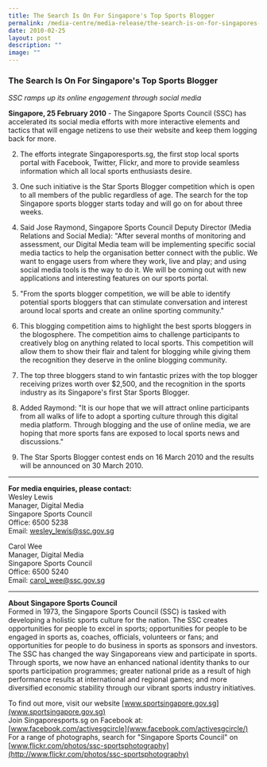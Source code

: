 ```yaml
---
title: The Search Is On For Singapore's Top Sports Blogger
permalink: /media-centre/media-release/the-search-is-on-for-singapores-top-sports-blogger/
date: 2010-02-25
layout: post
description: ""
image: ""
---
```

### **The Search Is On For Singapore's Top Sports Blogger**

_SSC ramps up its online engagement through social media_

**Singapore, 25 February 2010** - The Singapore Sports Council (SSC) has accelerated its social media efforts with more interactive elements and tactics that will engage netizens to use their website and keep them logging back for more.

2. The efforts integrate Singaporesports.sg, the first stop local sports portal with Facebook, Twitter, Flickr, and more to provide seamless information which all local sports enthusiasts desire.

3. One such initiative is the Star Sports Blogger competition which is open to all members of the public regardless of age. The search for the top Singapore sports blogger starts today and will go on for about three weeks.

4. Said Jose Raymond, Singapore Sports Council Deputy Director (Media Relations and Social Media): "After several months of monitoring and assessment, our Digital Media team will be implementing specific social media tactics to help the organisation better connect with the public. We want to engage users from where they work, live and play; and using social media tools is the way to do it. We will be coming out with new applications and interesting features on our sports portal.

5. "From the sports blogger competition, we will be able to identify potential sports bloggers that can stimulate conversation and interest around local sports and create an online sporting community."

6. This blogging competition aims to highlight the best sports bloggers in the blogosphere. The competition aims to challenge participants to creatively blog on anything related to local sports. This competition will allow them to show their flair and talent for blogging while giving them the recognition they deserve in the online blogging community.

7. The top three bloggers stand to win fantastic prizes with the top blogger receiving prizes worth over $2,500, and the recognition in the sports industry as its Singapore's first Star Sports Blogger.

8. Added Raymond: "It is our hope that we will attract online participants from all walks of life to adopt a sporting culture through this digital media platform. Through blogging and the use of online media, we are hoping that more sports fans are exposed to local sports news and discussions."

9. The Star Sports Blogger contest ends on 16 March 2010 and the results will be announced on 30 March 2010.

---

**For media enquiries, please contact:**
<br>
Wesley Lewis
<br>
Manager, Digital Media
<br>
Singapore Sports Council
<br>
Office: 6500 5238
<br>
Email: [wesley_lewis@ssc.gov.sg](mailto:wesley_lewis@ssc.gov.sg)

Carol Wee
<br>
Manager, Digital Media
<br>
Singapore Sports Council
<br>
Office: 6500 5240
<br>
Email: [carol_wee@ssc.gov.sg](mailto:carol_wee@ssc.gov.sg)

---

**About Singapore Sports Council**<br>
Formed in 1973, the Singapore Sports Council (SSC) is tasked with developing a holistic sports culture for the nation. The SSC creates opportunities for people to excel in sports; opportunities for people to be engaged in sports as, coaches, officials, volunteers or fans; and opportunities for people to do business in sports as sponsors and investors. The SSC has changed the way Singaporeans view and participate in sports. Through sports, we now have an enhanced national identity thanks to our sports participation programmes; greater national pride as a result of high performance results at international and regional games; and more diversified economic stability through our vibrant sports industry initiatives.

To find out more, visit our website [www.sportsingapore.gov.sg](www.sportsingapore.gov.sg)<br>
Join Singaporesports.sg on Facebook at: [www.facebook.com/activesgcircle](www.facebook.com/activesgcircle/)<br>
For a range of photographs, search for "Singapore Sports Council" on [www.flickr.com/photos/ssc-sportsphotography](http://www.flickr.com/photos/ssc-sportsphotography)